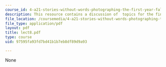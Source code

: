 ```yaml
---
course_id: 4-a21-stories-without-words-photographing-the-first-year-fall-2006
description: This resource contains a discussion of  topics for the final project.
file_location: /coursemedia/4-a21-stories-without-words-photographing-the-first-year-fall-2006/97595fa93fd7bd41b1b7eb8df89d9a93_lect8.pdf
file_type: application/pdf
layout: pdf
title: lect8.pdf
type: course
uid: 97595fa93fd7bd41b1b7eb8df89d9a93

---
```

None